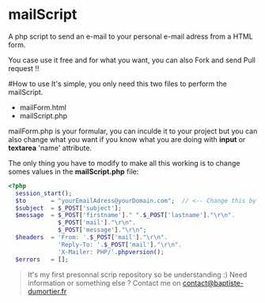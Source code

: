 # mailScript
A php script to send an e-mail to your personal e-mail adress from a HTML form.

You case use it free and for what you want, you can also Fork and send Pull request :bangbang:

#How to use
It's simple, you only need this two files to perform the mailScript.
- mailForm.html 
- mailScript.php

mailForm.php is your formular, you can inculde it to your project but you can also change what you want if you know what you are doing with **input** or **textarea** 'name' attribute.

The only thing you have to modify to make all this working is to change somes values in the **mailScript.php** file:

```php
<?php
  session_start();
  $to       = "yourEmailAdress@yourDomain.com";  // <-- Change this by your personnal email adress
  $subject  = $_POST['subject'];
  $message  = $_POST['firstname']." ".$_POST['lastname']."\r\n".
              $_POST['mail']."\r\n".
              $_POST['message']."\r\n";
  $headers  = 'From: '.$_POST['mail']."\r\n".
              'Reply-To: '.$_POST['mail']."\r\n".
              'X-Mailer: PHP/'.phpversion();
  $errors   = [];
```



> It's my first presonnal scrip repository so be understanding :)
> Need information or something else ? Contact me on contact@baptiste-dumortier.fr
